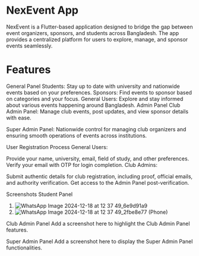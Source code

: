 # NexEvent App
NexEvent is a Flutter-based application designed to bridge the gap between event organizers, sponsors, and students across Bangladesh. The app provides a centralized platform for users to explore, manage, and sponsor events seamlessly.

# Features

General Panel
Students: Stay up to date with university and nationwide events based on your preferences.
Sponsors: Find events to sponsor based on categories and your focus.
General Users: Explore and stay informed about various events happening around Bangladesh.
Admin Panel
Club Admin Panel:
Manage club events, post updates, and view sponsor details with ease.

Super Admin Panel:
Nationwide control for managing club organizers and ensuring smooth operations of events across institutions.

User Registration Process
General Users:

Provide your name, university, email, field of study, and other preferences.
Verify your email with OTP for login completion.
Club Admins:

Submit authentic details for club registration, including proof, official emails, and authority verification.
Get access to the Admin Panel post-verification.


Screenshots
Student Panel
1. ![WhatsApp Image 2024-12-18 at 12 37 49_6e9d91a9](https://github.com/user-attachments/assets/76de333a-474f-427c-8c27-c785fb2d68e9)
2. ![WhatsApp Image 2024-12-18 at 12 37 49_2fbe8e77 (Phone)](https://github.com/user-attachments/assets/a4e8fdd5-e36e-47db-a023-05ba55171074)



Club Admin Panel
Add a screenshot here to highlight the Club Admin Panel features.

Super Admin Panel
Add a screenshot here to display the Super Admin Panel functionalities.
